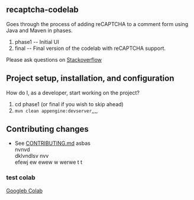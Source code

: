 ## recaptcha-codelab

Goes through the process of adding reCAPTCHA to a comment form using Java and Maven in phases.

1. phase1 -- Initial UI
2. final -- Final version of the codelab with reCAPTCHA support.

Please ask questions on [Stackoverflow](http://stackoverflow.com/questions/tagged/recaptcha)

## Project setup, installation, and configuration

How do I, as a developer, start working on the project?

1. cd phase1  (or final if you wish to skip ahead)
1. `mvn clean appengine:devserver`,,,,

<!--- 
a
a
a
a
a
a
a
a
a
a
a

a
## Troubleshooting & useful tools

### Examples of common tasks

e.g.
* How to make curl requests while authenticated via oauth.
* How to monifdsfsdfsdftor background jobs.
* How to run the app through a proxy.
 -->

## Contributing changes

* See [CONTRIBUTING.md](CONTRIBUTING.md)
asbas\
nvnvd\
dklvndlsv
nvv\
efewj 
 ew ewew
 w
 werwe t
 t
### test colab 
[Googleb Colab](https://colab.research.google.com/gist/ymodak/9813fa12f68d93159a8d555a3f429f81/colabtest.ipynb)

